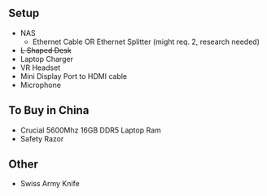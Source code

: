## Setup
- NAS
	- Ethernet Cable
	  OR
	  Ethernet Splitter (might req. 2, research needed)
- ~~L Shaped Desk~~
- Laptop Charger
- VR Headset
- Mini Display Port to HDMI cable
- Microphone
## To Buy in China
- Crucial 5600Mhz 16GB DDR5 Laptop Ram
- Safety Razor
## Other
- Swiss Army Knife
